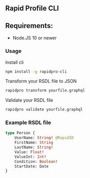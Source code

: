 ## Rapid Profile CLI


## Requirements: 

- Node.JS 10 or newer

### Usage

Install cli

```bash
npm install -g rapidpro-cli
```

Transform your RSDL file to JSON
```bash
rapidpro transform yourfile.graphql
```

Validate your RSDL file
```bash
rapidpro validate yourfile.graphql
```

### Example RSDL file

```graphql
type Person {
    UserName: String! @RapidID
    FirstName: String
    LastName: String!
    Value: Float!
    ValueInt: Int!
    Condition: Boolean!
    StartDate: Date
}
```


